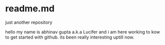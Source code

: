 # readme.md
just another repository

hello my name is abhinav gupta a.k.a Lucifer and i am here working to kow to get started with github.
its been really interesting uptill now.
